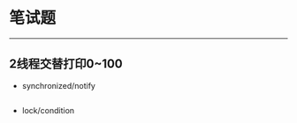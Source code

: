 


# 笔试题

---
## 2线程交替打印0~100

- synchronized/notify

```java

```

- lock/condition

```java

```

